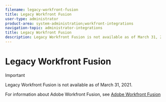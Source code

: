 ```yaml
---
filename: legacy-workfront-fusion
title: Legacy Workfront Fusion
user-type: administrator
product-area: system-administration;workfront-integrations
navigation-topic: administrator-integrations
title: Legacy Workfront Fusion
description: Legacy Workfront Fusion is not available as of March 31, 2021.
---
```


# Legacy Workfront Fusion

>[!IMPORTANT]
>
>Legacy Workfront Fusion is not available as of March 31, 2021.
>
>For information about Adobe Workfront Fusion, see [Adobe Workfront Fusion](../../workfront-fusion/workfront-fusion-2.md)

<!--
<div data-mc-conditions="QuicksilverOrClassic.Draft mode">
<p>The Legacy Workfront Fusion integration platform enables you to connect Workfront to multiple third-party applications. For example, you can create a new project in Workfront once your marketing budget is approved in another application.</p>
<p>For information about the 2020 version of this product, Workfront Fusion, see the <a href="https://www.workfront.com/products/fusion/">Workfront Fusion product page</a>.</p>
<h2><a name="using-workfront-fusion"></a>About Legacy Workfront Fusion</h2>
<p>Designer is the core tool for building connections in Legacy Workfront Fusion, and contains a few basic elements. Every connector you build within Designer contains the following elements:</p>
<ul>
<li> <p><strong>FLO:</strong> Integrations in Legacy Workfront Fusion are built using FLOs. A FLO is a process with a series of steps that is kicked off by a singular event (for example, a record is added or updated or a period of time has elapsed).</p> </li>
<li><strong>Card:</strong> A unit of functionality, either an Action or Event. Each step in a FLO is called a card.&nbsp;An Event card triggers a series of Actions that manipulate data or connect Legacy Workfront Fusion to your desired application.</li>
<li><strong>Input Field:</strong> A field that accepts a value of a certain type that is user-defined.</li>
<li><strong>Output Field:</strong> A field that contains a value that is defined at the runtime of the FLO.&nbsp;Each card accepts data as an input&nbsp;and returns new data as an output.</li>
</ul>
<p>Legacy Workfront Fusion offers a library of prebuilt cloud applications that allow you to activate a FLO when events occur inside a selected cloud application. Legacy Workfront Fusion has over 150 available connectors.</p>
<p>Each Legacy Workfront Fusion package contains a certain number of tables per connector and days of Execution History.</p>
<ul>
<li><strong>Table:</strong> Used to store data across different FLOs with no external services or additional credentials required. Tables allow for efficient integration lookups or other processing needs.</li>
<li><strong>Execution History (FLO History):</strong> The record of every aspect of data in every FLO. It is commonly used for troubleshooting issues with individual FLOs.</li>
</ul> <note type="note">
When you create a FLO that contains a Workfront custom field, you need to make sure that the option
<strong>Display field change in update feeds</strong> is selected in the field's settings. For more information, see the section
<a href="../../administration-and-setup/customize-workfront/create-manage-custom-forms/create-or-edit-a-custom-form.md#create" class="MCXref xref" xrefformat="{para}">Create or edit a custom form</a> in the article
<a href="../../administration-and-setup/customize-workfront/create-manage-custom-forms/create-or-edit-a-custom-form.md" class="MCXref xref" xrefformat="{para}">Create or edit a custom form</a>.
</note>
<h2><a name="connecting-applications-with-workfront-fusion"></a>Connect applications with Legacy Workfront Fusion</h2>
<p>For detailed information about each connector and how to configure it, see the <a href="https://learn.fusion.workfront.com/connector-reference/">Legacy Workfront Fusion Help Center</a>.</p> <note type="note">
If a connection fails when you create it, delete it and create a new one instead of trying to reauthorize it.
</note>
</div>
-->

